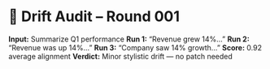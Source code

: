 # 🎯 Drift Audit – Round 001

**Input:** Summarize Q1 performance
**Run 1:** “Revenue grew 14%...”
**Run 2:** “Revenue was up 14%...”
**Run 3:** “Company saw 14% growth...”
**Score:** 0.92 average alignment
**Verdict:** Minor stylistic drift — no patch needed